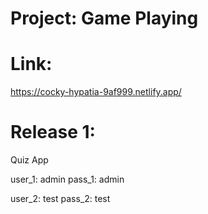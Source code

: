 # Project: Game Playing

# Link:
https://cocky-hypatia-9af999.netlify.app/

# Release 1:

Quiz App

user_1: admin
pass_1: admin

user_2: test
pass_2: test
